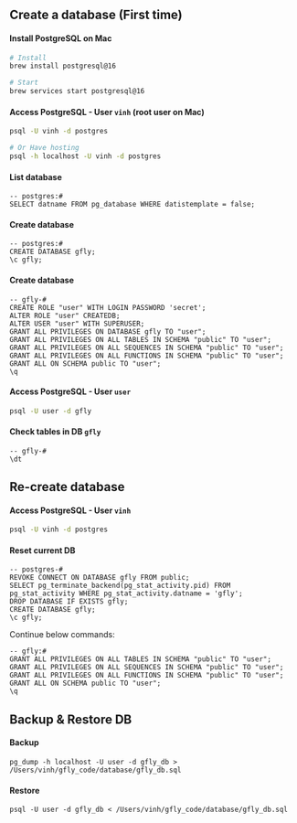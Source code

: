 Create a database (First time)
-----------------------------------------------------

#### Install PostgreSQL on Mac

```bash
# Install
brew install postgresql@16

# Start
brew services start postgresql@16
```

#### Access PostgreSQL - User `vinh` (root user on Mac) 
```bash
psql -U vinh -d postgres

# Or Have hosting
psql -h localhost -U vinh -d postgres
```

#### List database
```postgresql
-- postgres:# 
SELECT datname FROM pg_database WHERE datistemplate = false;
```


#### Create database
```postgresql
-- postgres:#
CREATE DATABASE gfly;
\c gfly;
```

#### Create database
```postgresql
-- gfly-#
CREATE ROLE "user" WITH LOGIN PASSWORD 'secret';
ALTER ROLE "user" CREATEDB;
ALTER USER "user" WITH SUPERUSER;
GRANT ALL PRIVILEGES ON DATABASE gfly TO "user";
GRANT ALL PRIVILEGES ON ALL TABLES IN SCHEMA "public" TO "user";
GRANT ALL PRIVILEGES ON ALL SEQUENCES IN SCHEMA "public" TO "user";
GRANT ALL PRIVILEGES ON ALL FUNCTIONS IN SCHEMA "public" TO "user";
GRANT ALL ON SCHEMA public TO "user";
\q
```

#### Access PostgreSQL - User `user`
```bash
psql -U user -d gfly
```

#### Check tables in DB `gfly`
```postgresql
-- gfly-#
\dt
```

Re-create database
-----------------------------------------------------
#### Access PostgreSQL - User `vinh`
```bash
psql -U vinh -d postgres
```

#### Reset current DB
```postgresql
-- postgres-#
REVOKE CONNECT ON DATABASE gfly FROM public;
SELECT pg_terminate_backend(pg_stat_activity.pid) FROM pg_stat_activity WHERE pg_stat_activity.datname = 'gfly';
DROP DATABASE IF EXISTS gfly;
CREATE DATABASE gfly;
\c gfly;
```
Continue below commands:
```postgresql
-- gfly:#
GRANT ALL PRIVILEGES ON ALL TABLES IN SCHEMA "public" TO "user";
GRANT ALL PRIVILEGES ON ALL SEQUENCES IN SCHEMA "public" TO "user";
GRANT ALL PRIVILEGES ON ALL FUNCTIONS IN SCHEMA "public" TO "user";
GRANT ALL ON SCHEMA public TO "user";
\q
```

Backup & Restore DB
-----------------------------------------------------
#### Backup

    pg_dump -h localhost -U user -d gfly_db > /Users/vinh/gfly_code/database/gfly_db.sql

#### Restore

    psql -U user -d gfly_db < /Users/vinh/gfly_code/database/gfly_db.sql

